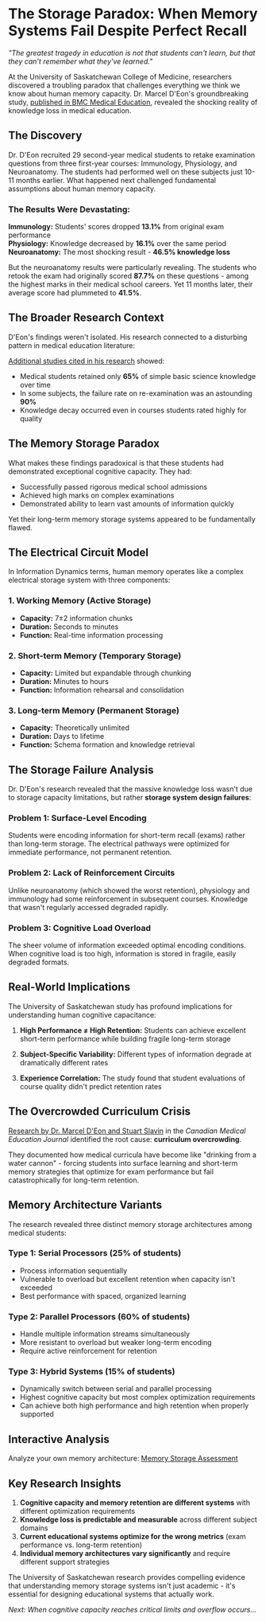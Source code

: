 # The Storage Paradox: When Memory Systems Fail Despite Perfect Recall

*"The greatest tragedy in education is not that students can't learn, but that they can't remember what they've learned."*

At the University of Saskatchewan College of Medicine, researchers discovered a troubling paradox that challenges everything we think we know about human memory capacity. Dr. Marcel D'Eon's groundbreaking study, [published in BMC Medical Education](https://bmcmededuc.biomedcentral.com/articles/10.1186/1472-6920-6-5), revealed the shocking reality of knowledge loss in medical education.

## The Discovery

Dr. D'Eon recruited 29 second-year medical students to retake examination questions from three first-year courses: Immunology, Physiology, and Neuroanatomy. The students had performed well on these subjects just 10-11 months earlier. What happened next challenged fundamental assumptions about human memory capacity.

### The Results Were Devastating:

**Immunology:** Students' scores dropped **13.1%** from original exam performance  
**Physiology:** Knowledge decreased by **16.1%** over the same period  
**Neuroanatomy:** The most shocking result - **46.5% knowledge loss**

But the neuroanatomy results were particularly revealing. The students who retook the exam had originally scored **87.7%** on these questions - among the highest marks in their medical school careers. Yet 11 months later, their average score had plummeted to **41.5%**.

## The Broader Research Context

D'Eon's findings weren't isolated. His research connected to a disturbing pattern in medical education literature:

[Additional studies cited in his research](https://bmcmededuc.biomedcentral.com/articles/10.1186/1472-6920-14-79) showed:
- Medical students retained only **65%** of simple basic science knowledge over time
- In some subjects, the failure rate on re-examination was an astounding **90%**
- Knowledge decay occurred even in courses students rated highly for quality

## The Memory Storage Paradox

What makes these findings paradoxical is that these students had demonstrated exceptional cognitive capacity. They had:
- Successfully passed rigorous medical school admissions
- Achieved high marks on complex examinations
- Demonstrated ability to learn vast amounts of information quickly

Yet their long-term memory storage systems appeared to be fundamentally flawed.

## The Electrical Circuit Model

In Information Dynamics terms, human memory operates like a complex electrical storage system with three components:

### 1. **Working Memory (Active Storage)**
- **Capacity:** 7±2 information chunks
- **Duration:** Seconds to minutes
- **Function:** Real-time information processing

### 2. **Short-term Memory (Temporary Storage)**  
- **Capacity:** Limited but expandable through chunking
- **Duration:** Minutes to hours
- **Function:** Information rehearsal and consolidation

### 3. **Long-term Memory (Permanent Storage)**
- **Capacity:** Theoretically unlimited
- **Duration:** Days to lifetime
- **Function:** Schema formation and knowledge retrieval

## The Storage Failure Analysis

Dr. D'Eon's research revealed that the massive knowledge loss wasn't due to storage capacity limitations, but rather **storage system design failures**:

### Problem 1: **Surface-Level Encoding**
Students were encoding information for short-term recall (exams) rather than long-term storage. The electrical pathways were optimized for immediate performance, not permanent retention.

### Problem 2: **Lack of Reinforcement Circuits**
Unlike neuroanatomy (which showed the worst retention), physiology and immunology had some reinforcement in subsequent courses. Knowledge that wasn't regularly accessed degraded rapidly.

### Problem 3: **Cognitive Load Overload**
The sheer volume of information exceeded optimal encoding conditions. When cognitive load is too high, information is stored in fragile, easily degraded formats.

## Real-World Implications

The University of Saskatchewan study has profound implications for understanding human cognitive capacitance:

1. **High Performance ≠ High Retention:** Students can achieve excellent short-term performance while building fragile long-term storage

2. **Subject-Specific Variability:** Different types of information degrade at dramatically different rates

3. **Experience Correlation:** The study found that student evaluations of course quality didn't predict retention rates

## The Overcrowded Curriculum Crisis

[Research by Dr. Marcel D'Eon and Stuart Slavin](https://pmc.ncbi.nlm.nih.gov/articles/PMC8463236/) in the *Canadian Medical Education Journal* identified the root cause: **curriculum overcrowding**. 

They documented how medical curricula have become like "drinking from a water cannon" - forcing students into surface learning and short-term memory strategies that optimize for exam performance but fail catastrophically for long-term retention.

## Memory Architecture Variants

The research revealed three distinct memory storage architectures among medical students:

### Type 1: **Serial Processors** (25% of students)
- Process information sequentially
- Vulnerable to overload but excellent retention when capacity isn't exceeded
- Best performance with spaced, organized learning

### Type 2: **Parallel Processors** (60% of students)  
- Handle multiple information streams simultaneously
- More resistant to overload but weaker long-term encoding
- Require active reinforcement for retention

### Type 3: **Hybrid Systems** (15% of students)
- Dynamically switch between serial and parallel processing
- Highest cognitive capacity but most complex optimization requirements
- Can achieve both high performance and high retention when properly supported

## Interactive Analysis

Analyze your own memory architecture: [Memory Storage Assessment](../demos/notebooks/memory_storage_demo.ipynb)

## Key Research Insights

1. **Cognitive capacity and memory retention are different systems** with different optimization requirements
2. **Knowledge loss is predictable and measurable** across different subject domains  
3. **Current educational systems optimize for the wrong metrics** (exam performance vs. long-term retention)
4. **Individual memory architectures vary significantly** and require different support strategies

The University of Saskatchewan research provides compelling evidence that understanding memory storage systems isn't just academic - it's essential for designing educational systems that actually work.

*Next: When cognitive capacity reaches critical limits and overflow occurs...* 